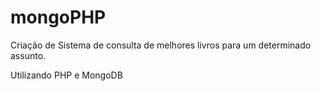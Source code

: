 mongoPHP
========
Criação de Sistema de consulta de melhores livros para um determinado assunto.

Utilizando PHP e MongoDB

